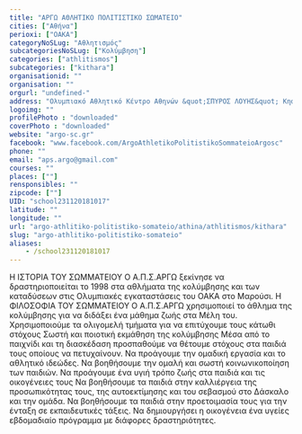 ```yaml
---
title: "ΑΡΓΩ ΑΘΛΗΤΙΚΟ ΠΟΛΙΤΙΣΤΙΚΟ ΣΩΜΑΤΕΙΟ"
cities: ["Αθήνα"]
perioxi: ["ΟΑΚΑ"]
categoryNoSLug: "Αθλητισμός"
subcategoriesNoSLug: ["Κολύμβηση"]
categories: ["athlitismos"]
subcategories: ["kithara"]
organisationid: ""
organisation: ""
orgurl: "undefined-"
address: "Ολυμπιακό Αθλητικό Κέντρο Αθηνών &quot;ΣΠΥΡΟΣ ΛΟΥΗΣ&quot; Κηφισίας 37, Μαρούσι, 151 23 Athens, Greece"
logoimg: ""
profilePhoto : "downloaded"
coverPhoto : "downloaded"
website: "argo-sc.gr"
facebook: "www.facebook.com/ArgoAthletikoPolitistikoSommateioArgosc"
phone: ""
email: "aps.argo@gmail.com"
courses: ""
places: [""]
rensponsibles: ""
zipcode: [""]
UID: "school231120181017"
latitude: ""
longitude: ""
url: "argo-athlitiko-politistiko-somateio/athina/athlitismos/kithara"
slug: "argo-athlitiko-politistiko-somateio"
aliases:
    - /school231120181017
---
```





Η ΙΣΤΟΡΙΑ ΤΟΥ ΣΩΜΜΑΤΕΙΟΥ Ο Α.Π.Σ.ΑΡΓΩ ξεκίνησε να δραστηριοποιείται το 1998 στα αθλήματα της κολύμβησης και των καταδύσεων στις Ολυμπιακές εγκαταστάσεις του ΟΑΚΑ στο Μαρούσι. Η ΦΙΛΟΣΟΦΙΑ ΤΟΥ ΣΩΜΜΑΤΕΙΟΥ Ο Α.Π.Σ.ΑΡΓΩ χρησιμοποιεί το άθλημα της κολύμβησης για να διδάξει ένα μάθημα ζωής στα Μέλη του. Χρησιμοποιούμε τα ολιγομελή τμήματα για να επιτύχουμε τους κάτωθι στόχους Σωστή και ποιοτική εκμάθηση της κολύμβησης Μέσα από το παιχνίδι και τη διασκέδαση προσπαθούμε να θέτουμε στόχους στα παιδιά τους οποίους να πετυχαίνουν. Να προάγουμε την ομαδική εργασία και το αθλητικό ιδεώδες. Να βοηθήσουμε την ομαλή και σωστή κοινωνικοποίηση των παιδιών. Να προάγουμε ένα υγιή τρόπο ζωής στα παιδιά και τις οικογένειες τους Να βοηθήσουμε τα παιδιά στην καλλιέργεια της προσωπικότητας τους, της αυτοεκτίμησης και του σεβασμού στο Δάσκαλο και την ομάδα. Να βοηθήσουμε τα παιδιά στην προετοιμασία τους για την ένταξη σε εκπαιδευτικές τάξεις. Να δημιουργήσει η οικογένεια ένα υγείες εβδομαδιαίο πρόγραμμα με διάφορες δραστηριότητες.